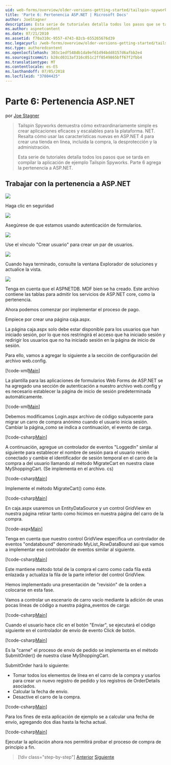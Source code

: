 ```yaml
---
uid: web-forms/overview/older-versions-getting-started/tailspin-spyworks/tailspin-spyworks-part-6
title: 'Parte 6: Pertenencia ASP.NET | Microsoft Docs'
author: JoeStagner
description: Esta serie de tutoriales detalla todos los pasos que se tarda en compilar la aplicación de ejemplo Tailspin Spyworks. Parte 6 agrega la pertenencia a ASP.NET.
ms.author: aspnetcontent
ms.date: 07/21/2010
ms.assetid: f70a310c-9557-4743-82cb-655265676d39
msc.legacyurl: /web-forms/overview/older-versions-getting-started/tailspin-spyworks/tailspin-spyworks-part-6
msc.type: authoredcontent
ms.openlocfilehash: 303c1edf548db1da9ef61d94bdd8157d6afbb2e4
ms.sourcegitcommit: b28cd0313af316c051c2ff8549865bff67f2fbb4
ms.translationtype: MT
ms.contentlocale: es-ES
ms.lasthandoff: 07/05/2018
ms.locfileid: "37804425"
---
```

<a name="part-6-aspnet-membership"></a>Parte 6: Pertenencia ASP.NET
====================
por [Joe Stagner](https://github.com/JoeStagner)

> Tailspin Spyworks demuestra cómo extraordinariamente simple es crear aplicaciones eficaces y escalables para la plataforma. NET. Resalta cómo usar las características nuevas en ASP.NET 4 para crear una tienda en línea, incluida la compra, la desprotección y la administración.
> 
> Esta serie de tutoriales detalla todos los pasos que se tarda en compilar la aplicación de ejemplo Tailspin Spyworks. Parte 6 agrega la pertenencia a ASP.NET.


## <a id="_Toc260221672"></a>  Trabajar con la pertenencia a ASP.NET

![](tailspin-spyworks-part-6/_static/image1.png)

Haga clic en seguridad

![](tailspin-spyworks-part-6/_static/image1.jpg)

Asegúrese de que estamos usando autenticación de formularios.

![](tailspin-spyworks-part-6/_static/image2.jpg)

Use el vínculo "Crear usuario" para crear un par de usuarios.

![](tailspin-spyworks-part-6/_static/image3.jpg)

Cuando haya terminado, consulte la ventana Explorador de soluciones y actualice la vista.

![](tailspin-spyworks-part-6/_static/image2.png)

Tenga en cuenta que el ASPNETDB. MDF bien se ha creado. Este archivo contiene las tablas para admitir los servicios de ASP.NET core, como la pertenencia.

Ahora podemos comenzar por implementar el proceso de pago.

Empiece por crear una página caja.aspx.

La página caja.aspx solo debe estar disponible para los usuarios que han iniciado sesión, por lo que nos restringirá el acceso que ha iniciado sesión y redirigir los usuarios que no ha iniciado sesión en la página de inicio de sesión.

Para ello, vamos a agregar lo siguiente a la sección de configuración del archivo web.config.

[!code-xml[Main](tailspin-spyworks-part-6/samples/sample1.xml)]

La plantilla para las aplicaciones de formularios Web Forms de ASP.NET se ha agregado una sección de autenticación a nuestro archivo web.config y es necesario establecer la página de inicio de sesión predeterminada automáticamente.

[!code-xml[Main](tailspin-spyworks-part-6/samples/sample2.xml)]

Debemos modificamos Login.aspx archivo de código subyacente para migrar un carro de compra anónimo cuando el usuario inicia sesión. Cambiar la página\_como se indica a continuación, el evento de carga.

[!code-csharp[Main](tailspin-spyworks-part-6/samples/sample3.cs)]

A continuación, agregue un controlador de eventos "LoggedIn" similar al siguiente para establecer el nombre de sesión para el usuario recién conectado y cambie el identificador de sesión temporal en el carro de la compra a del usuario llamando al método MigrateCart en nuestra clase MyShoppingCart. (Se implementa en el archivo. cs)

[!code-csharp[Main](tailspin-spyworks-part-6/samples/sample4.cs)]

Implemente el método MigrateCart() como éste.

[!code-csharp[Main](tailspin-spyworks-part-6/samples/sample5.cs)]

En caja.aspx usaremos un EntityDataSource y un control GridView en nuestra página retirar tanto como hicimos en nuestra página del carro de la compra.

[!code-aspx[Main](tailspin-spyworks-part-6/samples/sample6.aspx)]

Tenga en cuenta que nuestro control GridView especifica un controlador de eventos "ondatabound" denominado MyList\_RowDataBound así que vamos a implementar ese controlador de eventos similar al siguiente.

[!code-csharp[Main](tailspin-spyworks-part-6/samples/sample7.cs)]

Este mantiene método total de la compra el carro como cada fila está enlazada y actualiza la fila de la parte inferior del control GridView.

Hemos implementado una presentación de "revisión" de la orden a colocarse en esta fase.

Vamos a controlar un escenario de carro vacío mediante la adición de unas pocas líneas de código a nuestra página\_eventos de carga:

[!code-csharp[Main](tailspin-spyworks-part-6/samples/sample8.cs)]

Cuando el usuario hace clic en el botón "Enviar", se ejecutará el código siguiente en el controlador de envío de evento Click de botón.

[!code-csharp[Main](tailspin-spyworks-part-6/samples/sample9.cs)]

Es la "carne" el proceso de envío de pedido se implementa en el método SubmitOrder() de nuestra clase MyShoppingCart.

SubmitOrder hará lo siguiente:

- Tomar todos los elementos de línea en el carro de la compra y usarlos para crear un nuevo registro de pedido y los registros de OrderDetails asociados.
- Calcular la fecha de envío.
- Desactive el carro de la compra.


[!code-csharp[Main](tailspin-spyworks-part-6/samples/sample10.cs)]

Para los fines de esta aplicación de ejemplo se a calcular una fecha de envío, agregando dos días hasta la fecha actual.

[!code-csharp[Main](tailspin-spyworks-part-6/samples/sample11.cs)]

Ejecutar la aplicación ahora nos permitirá probar el proceso de compra de principio a fin.

> [!div class="step-by-step"]
> [Anterior](tailspin-spyworks-part-5.md)
> [Siguiente](tailspin-spyworks-part-7.md)
